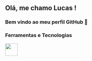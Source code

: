 ## Olá, me chamo Lucas ! 
### Bem vindo ao meu perfil GitHub 👋



### Ferramentas e Tecnologias

<img src="https://cdn.jsdelivr.net/gh/devicons/devicon/icons/git/php-original.svg" width="40" height="40"/>
